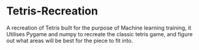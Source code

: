 # Tetris-Recreation
A recreation of Tetris built for the purpose of Machine learning training, it Utilises Pygame and numpy to recreate the classic tetris game, and figure out what areas will be best for the piece to fit into.
